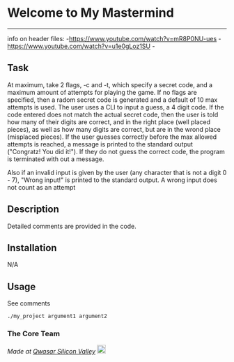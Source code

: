 # Welcome to My Mastermind
***
info on header files:
    -https://www.youtube.com/watch?v=mR8P0NU-ues
    -https://www.youtube.com/watch?v=u1e0gLoz1SU
    -
## Task
At maximum, take 2 flags, -c and -t, which specify a secret code, and a maximum amount of attempts for playing the game. If no flags are 
specified, then a radom secret code is generated and a default of 10 max attempts is used. The user uses a CLI to input a guess, a 4
digit code. If the code entered does not match the actual secret code, then the user is told how many of their digits are correct, and in
the right place (well placed pieces), as well as how many digits are correct, but are in the wrond place (misplaced pieces). If the user
guesses correctly before the max allowed attempts is reached, a message is printed to the standard output ("Congratz! You did it!"). If
they do not guess the correct code, the program is terminated with out a message.

Also if an invalid input is given by the user (any character that is not a digit 0 - 7), "Wrong input!" is printed to the standard output.
A wrong input does not count as an attempt

## Description
Detailed comments are provided in the code. 

## Installation
N/A

## Usage
See comments
```
./my_project argument1 argument2
```

### The Core Team


<span><i>Made at <a href='https://qwasar.io'>Qwasar Silicon Valley</a></i></span>
<span><img alt='Qwasar Silicon Valley Logo' src='https://storage.googleapis.com/qwasar-public/qwasar-logo_50x50.png' width='20px'></span>
